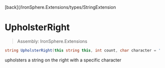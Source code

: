 ﻿

[back](/IronSphere.Extensions/types/StringExtension

# UpholsterRight

> Assembly: IronSphere.Extensions

```csharp
string UpholsterRight(this string this, int count, char character = ' ')
```

upholsters a string on the right with a specific character

 